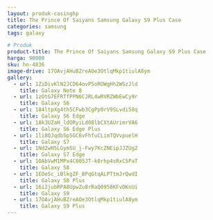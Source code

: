 ```yaml
---
layout: produk-casinghp
title: The Prince Of Saiyans Samsung Galaxy S9 Plus Case
categories: samsung
tags: galaxy

# Produk
product-title: The Prince Of Saiyans Samsung Galaxy S9 Plus Case
harga: 90000
sku: hn-4836
image-drive: 17OAvjAHuBZreAOe3OtlqMkp1tiulA8ym
gallery:
  - url: 1ZiDivKlN2JCD64ovPSoROWgHh2WSzJld
    title: Galaxy Note 8
  - url: 1zOtG7EFRTfPPN6CJRL4wRVRZWbEwCy9r
    title: Galaxy S6
  - url: 184ltpXg4th5CFwb3CgPp0rV9SLvdi58q
    title: Galaxy S6 Edge
  - url: 1Ak3UZaH_ldORyiLd08lbCXtAUrimrVA6
    title: Galaxy S6 Edge Plus
  - url: 1li8QJqdb5p5GC6vFhfuCLimTQVvpuelH
    title: Galaxy S7
  - url: 1Nd2wH5LGymSU_j-Fwy7KcZNEipJJZUg2
    title: Galaxy S7 Edge
  - url: 1OAbVwM1MPx4C005JT-k0rhp4sRxC5PaT
    title: Galaxy S8
  - url: 1EOeSc_iBlkgZF_BPqGtqALPTtmJrQwdI
    title: Galaxy S8 Plus
  - url: 16i2jubRPA8UpwZu8rRaQ0958KFvDKnUi
    title: Galaxy S9
  - url: 17OAvjAHuBZreAOe3OtlqMkp1tiulA8ym
    title: Galaxy S9 Plus
---
```

